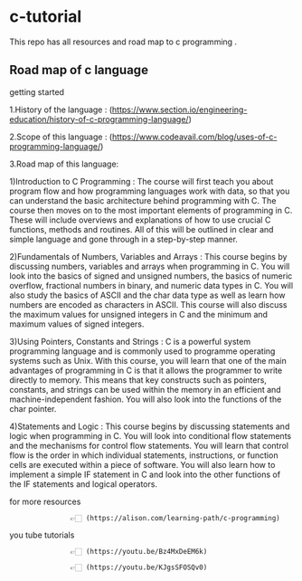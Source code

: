 # c-tutorial
This repo has all resources and road map to c programming .


## Road map of c language
 
 getting started 
 
 1.History of the language :
 (https://www.section.io/engineering-education/history-of-c-programming-language/)


 2.Scope of this language :
 (https://www.codeavail.com/blog/uses-of-c-programming-language/)

 
 3.Road map of this language:


 1)Introduction to C Programming :
 The course will first teach you about program flow and how programming languages work with data, so that you can understand the basic architecture behind programming with C. The course then moves on to the most important elements of programming in C. These will include overviews and explanations of how to use crucial C functions, methods and routines. All of this will be outlined in clear and simple language and gone through in a step-by-step manner.

 2)Fundamentals of Numbers, Variables and Arrays :
 This course begins by discussing numbers, variables and arrays when programming in C. You will look into the basics of signed and unsigned numbers, the basics of numeric overflow, fractional numbers in binary, and numeric data types in C. You will also study the basics of ASCII and the char data type as well as learn how numbers are encoded as characters in ASCII. This course will also discuss the maximum values for unsigned integers in C and the minimum and maximum values of signed integers.

3)Using Pointers, Constants and Strings :
C is a powerful system programming language and is commonly used to programme operating systems such as Unix. With this course, you will learn that one of the main advantages of programming in C is that it allows the programmer to write directly to memory. This means that key constructs such as pointers, constants, and strings can be used within the memory in an efficient and machine-independent fashion. You will also look into the functions of the char pointer.

4)Statements and Logic :
This course begins by discussing statements and logic when programming in C. You will look into conditional flow statements and the mechanisms for control flow statements. You will learn that control flow is the order in which individual statements, instructions, or function cells are executed within a piece of software. You will also learn how to implement a simple IF statement in C and look into the other functions of the IF statements and logical operators.


for more resources 

                   👉🏻 (https://alison.com/learning-path/c-programming)

you tube tutorials 

                   👉🏻 (https://youtu.be/Bz4MxDeEM6k)

                   👉🏻 (https://youtu.be/KJgsSFOSQv0)
